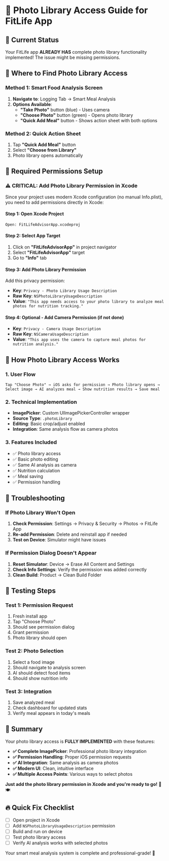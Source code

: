 # 📱 Photo Library Access Guide for FitLife App

## 🎯 **Current Status**
Your FitLife app **ALREADY HAS** complete photo library functionality implemented! The issue might be missing permissions.

## 📸 **Where to Find Photo Library Access**

### **Method 1: Smart Food Analysis Screen**
1. **Navigate to**: Logging Tab → Smart Meal Analysis
2. **Options Available**:
   - **"Take Photo"** button (blue) - Uses camera
   - **"Choose Photo"** button (green) - Opens photo library
   - **"Quick Add Meal"** button - Shows action sheet with both options

### **Method 2: Quick Action Sheet**
1. Tap **"Quick Add Meal"** button
2. Select **"Choose from Library"**
3. Photo library opens automatically

## 🔧 **Required Permissions Setup**

### **⚠️ CRITICAL: Add Photo Library Permission in Xcode**

Since your project uses modern Xcode configuration (no manual Info.plist), you need to add permissions directly in Xcode:

#### **Step 1: Open Xcode Project**
```
Open: FitLifeAdvisorApp.xcodeproj
```

#### **Step 2: Select App Target**
1. Click on **"FitLifeAdvisorApp"** in project navigator
2. Select **"FitLifeAdvisorApp"** target
3. Go to **"Info"** tab

#### **Step 3: Add Photo Library Permission**
Add this privacy permission:
- **Key**: `Privacy - Photo Library Usage Description` 
- **Raw Key**: `NSPhotoLibraryUsageDescription`
- **Value**: `"This app needs access to your photo library to analyze meal photos for nutrition tracking."`

#### **Step 4: Optional - Add Camera Permission (if not done)**
- **Key**: `Privacy - Camera Usage Description`
- **Raw Key**: `NSCameraUsageDescription` 
- **Value**: `"This app uses the camera to capture meal photos for nutrition analysis."`

## 🚀 **How Photo Library Access Works**

### **1. User Flow**
```
Tap "Choose Photo" → iOS asks for permission → Photo library opens → Select image → AI analyzes meal → Show nutrition results → Save meal
```

### **2. Technical Implementation**
- **ImagePicker**: Custom UIImagePickerController wrapper
- **Source Type**: `.photoLibrary`
- **Editing**: Basic crop/adjust enabled
- **Integration**: Same analysis flow as camera photos

### **3. Features Included**
- ✅ Photo library access
- ✅ Basic photo editing
- ✅ Same AI analysis as camera
- ✅ Nutrition calculation
- ✅ Meal saving
- ✅ Permission handling

## 🐛 **Troubleshooting**

### **If Photo Library Won't Open**
1. **Check Permission**: Settings → Privacy & Security → Photos → FitLife App
2. **Re-add Permission**: Delete and reinstall app if needed
3. **Test on Device**: Simulator might have issues

### **If Permission Dialog Doesn't Appear**
1. **Reset Simulator**: Device → Erase All Content and Settings
2. **Check Info Settings**: Verify the permission was added correctly
3. **Clean Build**: Product → Clean Build Folder

## 📱 **Testing Steps**

### **Test 1: Permission Request**
1. Fresh install app
2. Tap "Choose Photo"
3. Should see permission dialog
4. Grant permission
5. Photo library should open

### **Test 2: Photo Selection**
1. Select a food image
2. Should navigate to analysis screen
3. AI should detect food items
4. Should show nutrition info

### **Test 3: Integration**
1. Save analyzed meal
2. Check dashboard for updated stats
3. Verify meal appears in today's meals

## 🎯 **Summary**

Your photo library access is **FULLY IMPLEMENTED** with these features:

- **✅ Complete ImagePicker**: Professional photo library integration
- **✅ Permission Handling**: Proper iOS permission requests
- **✅ AI Integration**: Same analysis as camera photos
- **✅ Modern UI**: Clean, intuitive interface
- **✅ Multiple Access Points**: Various ways to select photos

**Just add the photo library permission in Xcode and you're ready to go!** 📸🍽️

## 🔥 **Quick Fix Checklist**

- [ ] Open project in Xcode
- [ ] Add `NSPhotoLibraryUsageDescription` permission
- [ ] Build and run on device
- [ ] Test photo library access
- [ ] Verify AI analysis works with selected photos

Your smart meal analysis system is complete and professional-grade! 🎉
